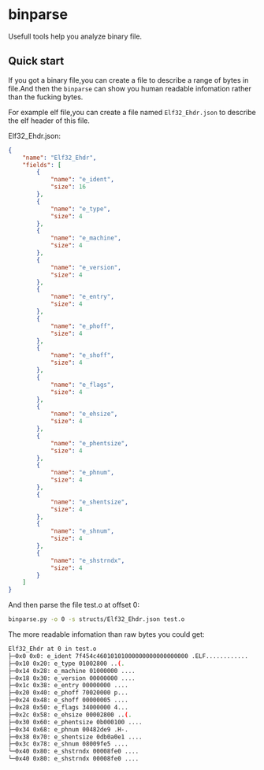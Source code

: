 # binparse

Usefull tools help you analyze binary file.

## Quick start

If you got a binary file,you can create a file to describe a range of bytes in file.And then the `binparse` can show you human readable infomation rather than the fucking bytes.

For example elf file,you can create a file named `Elf32_Ehdr.json` to describe the elf header of this file.

Elf32_Ehdr.json:

```json
{
    "name": "Elf32_Ehdr",
    "fields": [
        {
            "name": "e_ident",
            "size": 16
        },
        {
            "name": "e_type",
            "size": 4
        },
        {
            "name": "e_machine",
            "size": 4
        },
        {
            "name": "e_version",
            "size": 4
        },
        {
            "name": "e_entry",
            "size": 4
        },
        {
            "name": "e_phoff",
            "size": 4
        },
        {
            "name": "e_shoff",
            "size": 4
        },
        {
            "name": "e_flags",
            "size": 4
        },
        {
            "name": "e_ehsize",
            "size": 4
        },
        {
            "name": "e_phentsize",
            "size": 4
        },
        {
            "name": "e_phnum",
            "size": 4
        },
        {
            "name": "e_shentsize",
            "size": 4
        },
        {
            "name": "e_shnum",
            "size": 4
        },
        {
            "name": "e_shstrndx",
            "size": 4
        }
    ]
}

```

And then parse the file test.o at offset 0:

```bash
binparse.py -o 0 -s structs/Elf32_Ehdr.json test.o
```

The more readable infomation than raw bytes you could get:

```bash
Elf32_Ehdr at 0 in test.o
├─0x0 0x0: e_ident 7f454c46010101000000000000000000 .ELF............
├─0x10 0x20: e_type 01002800 ..(.
├─0x14 0x28: e_machine 01000000 ....
├─0x18 0x30: e_version 00000000 ....
├─0x1c 0x38: e_entry 00000000 ....
├─0x20 0x40: e_phoff 70020000 p...
├─0x24 0x48: e_shoff 00000005 ....
├─0x28 0x50: e_flags 34000000 4...
├─0x2c 0x58: e_ehsize 00002800 ..(.
├─0x30 0x60: e_phentsize 0b000100 ....
├─0x34 0x68: e_phnum 00482de9 .H-.
├─0x38 0x70: e_shentsize 0db0a0e1 ....
├─0x3c 0x78: e_shnum 08009fe5 ....
└─0x40 0x80: e_shstrndx 00008fe0 ....
└─0x40 0x80: e_shstrndx 00008fe0 ....
```